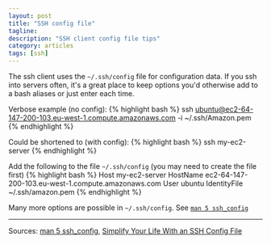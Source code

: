 ```yaml
---
layout: post
title: "SSH config file"
tagline:
description: "SSH client config file tips"
category: articles
tags: [ssh]
---
```


The ssh client uses the `~/.ssh/config` file for configuration data. If you ssh into servers often, it's a great place to keep options you'd otherwise add to a bash aliases or just enter each time.

Verbose example (no config):
{% highlight bash %}
ssh ubuntu@ec2-64-147-200-103.eu-west-1.compute.amazonaws.com -i ~/.ssh/Amazon.pem
{% endhighlight %}

Could be shortened to (with config):
{% highlight bash %}
ssh my-ec2-server
{% endhighlight %}

Add the following to the file `~/.ssh/config` (you may need to create the file first)
{% highlight bash %}
Host my-ec2-server
        HostName ec2-64-147-200-103.eu-west-1.compute.amazonaws.com
        User ubuntu
        IdentityFile ~/.ssh/amazon.pem
{% endhighlight %}

Many more options are possible in `~/.ssh/config`. See [`man 5 ssh_config`](http://linux.die.net/man/5/ssh_config)

----------------

Sources: [man 5 ssh_config](http://linux.die.net/man/5/ssh_config), [Simplify Your Life With an SSH Config File](http://nerderati.com/2011/03/simplify-your-life-with-an-ssh-config-file/)
